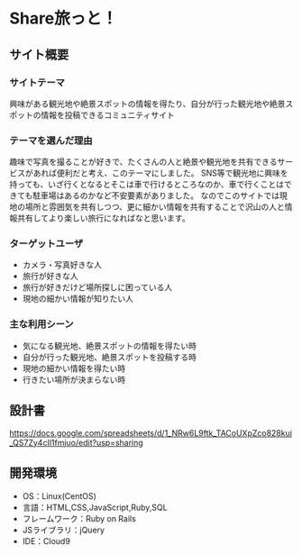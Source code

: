 # Share旅っと！

## サイト概要
### サイトテーマ
興味がある観光地や絶景スポットの情報を得たり、自分が行った観光地や絶景スポットの情報を投稿できるコミュニティサイト


### テーマを選んだ理由
趣味で写真を撮ることが好きで、たくさんの人と絶景や観光地を共有できるサービスがあれば便利だと考え、このテーマにしました。
SNS等で観光地に興味を持っても、いざ行くとなるとそこは車で行けるところなのか、車で行くことはできても駐車場はあるのかなど不安要素がありました。
なのでこのサイトでは現地の場所と雰囲気を共有しつつ、更に細かい情報を共有することで沢山の人と情報共有してより楽しい旅行になればなと思います。


### ターゲットユーザ
- カメラ・写真好きな人
- 旅行が好きな人
- 旅行が好きだけど場所探しに困っている人
- 現地の細かい情報が知りたい人


### 主な利用シーン
- 気になる観光地、絶景スポットの情報を得たい時
- 自分が行った観光地、絶景スポットを投稿する時
- 現地の細かい情報を得たい時
- 行きたい場所が決まらない時



## 設計書
https://docs.google.com/spreadsheets/d/1_NRw6L9ftk_TACoUXpZco828kui_QS7Zy4cIl1fmjuo/edit?usp=sharing

## 開発環境
- OS：Linux(CentOS)
- 言語：HTML,CSS,JavaScript,Ruby,SQL
- フレームワーク：Ruby on Rails
- JSライブラリ：jQuery
- IDE：Cloud9
